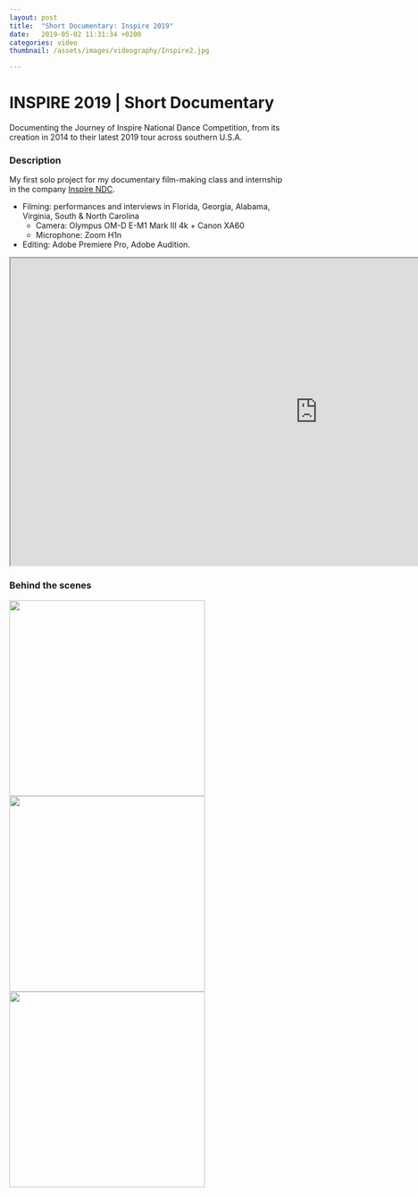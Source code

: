 ```yaml
---
layout: post
title:  "Short Documentary: Inspire 2019"
date:   2019-05-02 11:31:34 +0200
categories: video
thumbnail: /assets/images/videography/Inspire2.jpg

---
```

# INSPIRE 2019 | Short Documentary

Documenting the Journey of Inspire National Dance Competition, from its creation in 2014 to their latest 2019 tour across southern U.S.A. 


### Description
My first solo project for my documentary film-making class and internship in the company [Inspire NDC](https://inspirendc.com/).
- Filming: performances and interviews in Florida, Georgia, Alabama, Virginia, South & North Carolina
  - Camera: Olympus OM-D E-M1 Mark III 4k + Canon XA60
  - Microphone: Zoom H1n 
- Editing: Adobe Premiere Pro, Adobe Audition.


<iframe width="1100" height="550" src="https://www.youtube.com/embed/Ktu8qUkUFps" title="Inspire National Dance Competition - A Short Documentary (2019)" frameborder="10" allow="accelerometer; autoplay; clipboard-write; encrypted-media; picture-in-picture; web-share" referrerpolicy="strict-origin-when-cross-origin" allowfullscreen></iframe>

### Behind the scenes

<img src="/assets/images/videography/Inspire.jpg"  height="350"/>
<img src="/assets/images/videography/Inspire2.jpg"  height="350"/>
<img src="/assets/images/videography/Inspire3.jpg"  height="350"/>